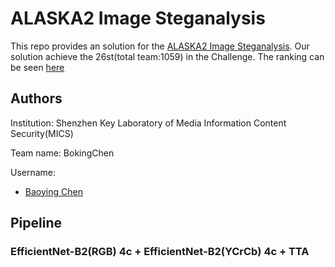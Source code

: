 # ALASKA2 Image Steganalysis

This repo provides an solution for the [ALASKA2 Image Steganalysis](https://www.kaggle.com/c/alaska2-image-steganalysis/overview). 
Our solution achieve the 26st(total team:1059) in the Challenge.
The ranking can be seen [here](https://www.kaggle.com/c/alaska2-image-steganalysis/leaderboard)

## Authors
Institution: Shenzhen Key Laboratory of Media Information Content Security(MICS)

Team name: BokingChen

Username: 
- [Baoying Chen](https://github.com/beibuwandeluori)  

## Pipeline
### EfficientNet-B2(RGB) 4c  + EfficientNet-B2(YCrCb) 4c + TTA